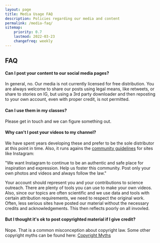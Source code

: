 ```yaml
---
layout: page
title: Media Usage FAQ
description: Policies regarding our media and content
permalink: /media-faq/
sitemap:
    priority: 0.7
    lastmod: 2022-03-23
    changefreq: weekly
---
```


## FAQ

#### Can I post your content to our social media pages?

In general, no. Our media is not currently licensed for free distribution. You are always welcome to share our posts using legal means, like retweets, or share to stories on IG, but using a 3rd party downloader and then reposting to your own account, even with proper credit, is not permitted.

#### Can I use them in my classes?

Please get in touch and we can figure something out.

#### Why can't I post your videos to my channel?

We have spent years developing these and prefer to be the sole distributor at this point in time. Also, it runs agains the [community guidelines](https://help.instagram.com/477434105621119) for sites like Instagram:

<div class="card bg-info">
  <div class="card-body">
  "We want Instagram to continue to be an authentic and safe place for inspiration and expression. Help us foster this community. Post only your own photos and videos and always follow the law."
  </div>
</div>


Your account should represent you and your contributions to science outreach. There are plenty of tools you can use to make your own videos. Also, since our topics are often scientific and we use data and tools with certain attribution requirements, we need to respect the original work. Often, less serious sites have posted our material without the necessary credits and acknowledgements. This then reflects poorly on all invovled.

#### But I thought it's ok to post copyrighted material if I give credit?

Nope. That is a common misconception about copyright law. Some other copyright myths can be found here:
[Copyright Myths](https://www.copylaw.com/new_articles/copy_myths.html)
